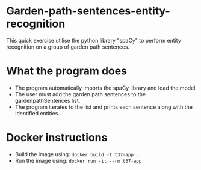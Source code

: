 # Garden-path-sentences-entity-recognition
This quick exercise utilise the python library "spaCy" to perform entity recognition on a group of garden path sentences. 

# What the program does 
* The program automatically imports the spaCy library and load the model 
* The user must add the garden path sentences to the gardenpathSentences list. 
* The program iterates to the list and prints each sentence along with the identified entities. 

# Docker instructions
* Build the image using: `docker build -t t37-app .`
* Run the image using: `docker run -it --rm t37-app`
